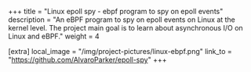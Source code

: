 +++
title = "Linux epoll spy - ebpf program to spy on epoll events"
description = "An eBPF program to spy on epoll events on Linux at the kernel level. The project main goal is to learn about asynchronous I/O on Linux and eBPF."
weight = 4

[extra]
local_image = "/img/project-pictures/linux-ebpf.png"
link_to = "https://github.com/AlvaroParker/epoll-spy"
+++
